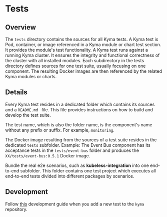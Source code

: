 # Tests

## Overview

The `tests` directory contains the sources for all Kyma tests.
A Kyma test is Pod, container, or image referenced in a Kyma module or chart test section. It provides the module's test functionality. 
A Kyma test runs against a running Kyma cluster. It ensures the integrity and functional correctness of the cluster with all installed modules. 
Each subdirectory in the tests directory defines sources for one test suite, usually focusing on one component. The resulting Docker images are then referenced by the related Kyma modules or charts.

## Details

Every Kyma test resides in a dedicated folder which contains its sources and a `README.md ` file. This file provides instructions on how to build and develop the test suite.

The test name, which is also the folder name,  is the component's name without any prefix or suffix. For example,  `monitoring`.

The Docker image resulting from the sources of a test suite resides in the dedicated `tests` subfolder.
Example: The Event Bus component has its acceptance tests in the `tests/event-bus` folder and produces the `XX/tests/event-bus:0.5.1` Docker image.

Bundle the real e2e scenarios, such as **kubeless-integration** into one end-to-end subfolder. This folder contains one test project which executes all end-to-end tests divided into different packages by scenarios.

## Development

Follow [this](https://github.com/kyma-project/kyma/blob/master/resources/README.md) development guide when you add a new test to the `kyma` repository.
